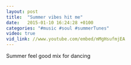 ```yaml
---
layout: post
title:  "Summer vibes hit me"
date:   2015-01-10 16:24:28 +0100
categories: "#music #soul #summerTunes"
video: true
vid_link: //www.youtube.com/embed/mMgHsufmjEA
---
```


Summer feel good mix for dancing